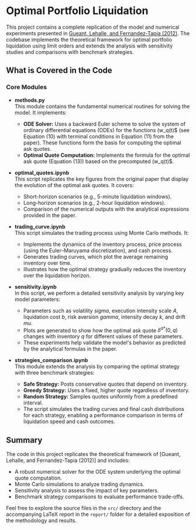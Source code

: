 # Optimal Portfolio Liquidation

This project contains a complete replication of the model and numerical experiments presented in [Gueant, Lehalle, and Fernandez-Tapia (2012)](http://arxiv.org/abs/1106.3279). The codebase implements the theoretical framework for optimal portfolio liquidation using limit orders and extends the analysis with sensitivity studies and comparisons with benchmark strategies.

## What is Covered in the Code

### Core Modules

- **methods.py**  
  This module contains the fundamental numerical routines for solving the model. It implements:
  - **ODE Solver:** Uses a backward Euler scheme to solve the system of ordinary differential equations (ODEs) for the functions \(w_q(t)$ (see Equation (10) with terminal conditions in Equation (11) from the paper). These functions form the basis for computing the optimal ask quotes.
  - **Optimal Quote Computation:** Implements the formula for the optimal ask quote (Equation (13)) based on the precomputed \(w_q(t)$.

- **optimal_quotes.ipynb**  
  This script replicates the key figures from the original paper that display the evolution of the optimal ask quotes. It covers:
  - Short-horizon scenarios (e.g., 5-minute liquidation windows).
  - Long-horizon scenarios (e.g., 2-hour liquidation windows).
  - Comparison of the numerical outputs with the analytical expressions provided in the paper.

- **trading_curve.ipynb**  
  This script simulates the trading process using Monte Carlo methods. It:
  - Implements the dynamics of the inventory process, price process (using the Euler–Maruyama discretization), and cash process.
  - Generates trading curves, which plot the average remaining inventory over time.
  - Illustrates how the optimal strategy gradually reduces the inventory over the liquidation horizon.

- **sensitivity.ipynb**  
  In this script, we perform a detailed sensitivity analysis by varying key model parameters:
  - Parameters such as volatility $sigma$, execution intensity scale $A$, liquidation cost $b$, risk aversion $gamma$, intensity decay $k$, and drift $mu$.
  - Plots are generated to show how the optimal ask quote $\delta^{a*}(0,q)$ changes with inventory $q$ for different values of these parameters.
  - These experiments help validate the model's behavior as predicted by the analytical formulas in the paper.

- **strategies_comparison.ipynb**  
  This module extends the analysis by comparing the optimal strategy with three benchmark strategies:
  - **Safe Strategy:** Posts conservative quotes that depend on inventory.
  - **Greedy Strategy:** Uses a fixed, higher quote regardless of inventory.
  - **Random Strategy:** Samples quotes uniformly from a predefined interval.
  - The script simulates the trading curves and final cash distributions for each strategy, enabling a performance comparison in terms of liquidation speed and cash outcomes.

## Summary

The code in this project replicates the theoretical framework of [Gueant, Lehalle, and Fernandez-Tapia (2012)] and includes:
- A robust numerical solver for the ODE system underlying the optimal quote computation.
- Monte Carlo simulations to analyze trading dynamics.
- Sensitivity analysis to assess the impact of key parameters.
- Benchmark strategy comparisons to evaluate performance trade-offs.

Feel free to explore the source files in the `src/` directory and the accompanying LaTeX report in the `report/` folder for a detailed exposition of the methodology and results.
